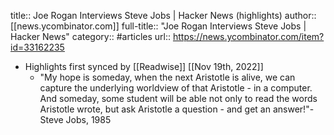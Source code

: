 title:: Joe Rogan Interviews Steve Jobs | Hacker News (highlights)
author:: [[news.ycombinator.com]]
full-title:: "Joe Rogan Interviews Steve Jobs | Hacker News"
category:: #articles
url:: https://news.ycombinator.com/item?id=33162235

- Highlights first synced by [[Readwise]] [[Nov 19th, 2022]]
	- "My hope is someday, when the next Aristotle is alive, we can capture the underlying worldview of that Aristotle - in a computer. And someday, some student will be able not only to read the words Aristotle wrote, but ask Aristotle a question - and get an answer!"- Steve Jobs, 1985